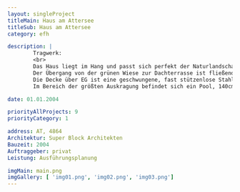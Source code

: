 ```yaml
---
layout: singleProject
titleMain: Haus am Attersee
titleSub: Haus am Attersee
category: efh

description: |
        Tragwerk:
        <br>
        Das Haus liegt im Hang und passt sich perfekt der Naturlandschaft an.
        Der Übergang von der grünen Wiese zur Dachterrasse ist fließend, da die Dachterrasse (Decke über EG) mit Erde überdeckt ist.
        Die Decke über EG ist eine geschwungene, fast stützenlose Stahlbetonplatte, die bis zu 7,50 m frei auskragt.
        Im Bereich der größten Auskragung befindet sich ein Pool, 140cm tief. Die Decke liegt auf einer Hauptstütze aus Stahlbeton und auf zwei zarten Stahlstützen.

date: 01.01.2004

priorityAllProjects: 9
priorityCategory: 1

address: AT, 4864
Architektur: Super Block Architekten
Bauzeit: 2004
Auftraggeber: privat
Leistung: Ausführungsplanung

imgMain: main.png
imgGallery: [ 'img01.png', 'img02.png', 'img03.png']
---
```


